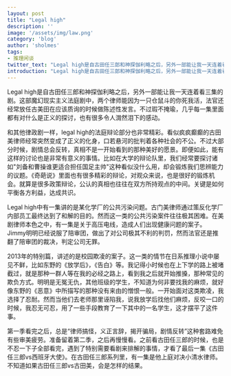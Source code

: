 ```yaml
---
layout: post
title: "Legal high"
description: ''
image: '/assets/img/law.png'
category: 'blog'
author: 'sholmes'
tags:
- 推理闲谈
twitter_text: "Legal high是自古田任三郎和神探伽利略之后，另外一部能让我一天连着看三集的剧。"
introduction: "Legal high是自古田任三郎和神探伽利略之后，另外一部能让我一天连着看三集的剧。"
---
```


Legal high是自古田任三郎和神探伽利略之后，另外一部能让我一天连着看三集的剧。这部魔幻现实主义法庭剧中，两个律师能因为一只仓鼠斗的你死我活，法官还经常放任古美田在应该质询的时候做陈述性发言。不过瑕不掩瑜，几乎每一集里面都有对什么是正义的探讨，也有很多令人潸然泪下的感动。

和其他律政剧一样，legal high的法庭辩论部分也非常精彩。看似疯疯癫癫的古田美律师经常突然变成了正义的化身，口若悬河的批判着各种社会的不公。不过大部分时候，剧情总会反转，真相不是一开始看到的那种美好的愿景。即便如此，能有这样的讨论也是非常有意义的事情。比如在大学的辩论队里，我们经常要探讨诸如"刘备和曹操谁更适合担任国足主帅"这种看似没什么用，却会锻炼我们思辨能力的议题。《奇葩说》里面也有很多精彩的辩论，对观众来说，也是很好的锻炼机会。就算是很多政策辩论，公认的真相也往往在双方所持观点的中间。关键是如何平衡各方利益，达成共识。

Legal high中有一集讲的是某化学厂的公共污染问题。古门美律师通过策反化学厂内部员工最终达到了和解的目的。然而这一类的公共污染案件往往极其困难。在美剧律师本色之中，有一集是关于高压电线，造成人们出现健康问题的案子。Jimmy明明已经说服了陪审团，做出了对公司极其不利的判罚，然而法官还是推翻了陪审团的裁决，判定公司无罪。

2013年的特别篇，讲述的是校园欺凌的案子。这一类的情节在日系推理小说中屡见不鲜，比如东野的《放学后》，《告白》等。我记得小时候也在上下学的路上被堵截过，就是那种一群人等在我的必经之路上，看到我之后就开始推搡，那种常见的欺负方式。明明是无冤无仇，其他班级的学生，不知道为何非要找我的麻烦，就好像东野的《恶意》中所描写的那种没有来由的憎恨一般。一开始面对这类欺凌，我选择了忍耐。然而当他们去老师那里诬陷我，说我放学后找他们麻烦，反咬一口的时候，我忍无可忍，用了一些手段教育了一下其中的一名学生，这才摆平了这件事。

第一季看完之后，总是“律师搞怪，义正言辞，揭开骗局，剧情反转”这种套路难免有些审美疲劳。准备留着第二季，之后再慢慢看。之前看古田任三郎的时候，也是不忍一下子全部看完，遇到了特别需要看剧来排解的事情，才看了最后一集《古田任三郎vs西班牙大使》。在古田任三郎系列里，有一集是他上庭对决小清水律师。不知道如果古田任三郎vs古田美，会是怎样的结果。
